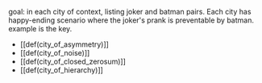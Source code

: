 goal: in each city of context, listing  joker and batman pairs. Each city has happy-ending scenario where the joker's prank is preventable by batman. example is the key.

- [[def(city_of_asymmetry)]]
- [[def(city_of_noise)]]
- [[def(city_of_closed_zerosum)]]
- [[def(city_of_hierarchy)]]